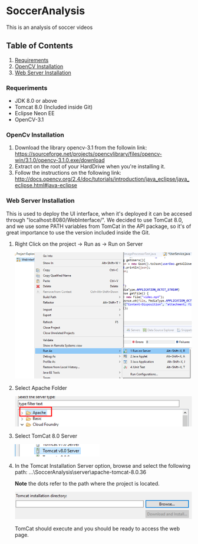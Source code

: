 # SoccerAnalysis
This is an analysis of soccer videos

## Table of Contents
1. [Requirements](#requeriments)
2. [OpenCV Installation](#opencv-installation)
3. [Web Server Installation](#web-server-installation)

### Requeriments

- JDK 8.0 or above
- Tomcat 8.0 (Included inside Git)
- Eclipse Neon EE
- OpenCV-3.1

### OpenCv Installation
1. Download the library opencv-3.1 from the followin link: https://sourceforge.net/projects/opencvlibrary/files/opencv-win/3.1.0/opencv-3.1.0.exe/download
2. Extract on the root of your HardDrive when you're installing it.
3. Follow the instructions on the following link: http://docs.opencv.org/2.4/doc/tutorials/introduction/java_eclipse/java_eclipse.html#java-eclipse


### Web Server Installation

This is used to deploy the UI interface, when it's deployed it can be accesed through "localhost:8080/WebInterface/".
We decided to use TomCat 8.0, and we use some PATH variables from TomCat in the API package, so it's of great importance
to use the version included inside the Git. 

1. Right Click on the project -> Run as -> Run on Server

	![Alt text](ImagesReadme/Tutorial1.png?raw=true "Tutorial1")
2. Select Apache Folder

	![Alt text](ImagesReadme/Tutorial2.png?raw=true "Tutorial2")

3. Select TomCat 8.0 Server

	![Alt text](ImagesReadme/Tutorial3.png?raw=true "Tutorial3")

4. In the Tomcat Installation Server option, browse and select the following path: ...\SoccerAnalysis\server\apache-tomcat-8.0.36 

	**Note** the dots refer to the path where the project is located.

	![Alt text](ImagesReadme/Tutorial4.png?raw=true "Tutorial4")

	TomCat should execute and you should be ready to access the web page.
